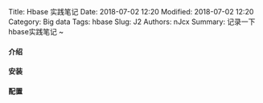 Title: Hbase 实践笔记
Date: 2018-07-02 12:20
Modified: 2018-07-02 12:20
Category: Big data
Tags: hbase
Slug: J2
Authors: nJcx
Summary: 记录一下hbase实践笔记 ~


#### 介绍


#### 安装


#### 配置


